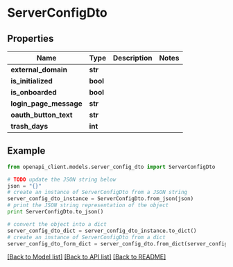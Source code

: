 # ServerConfigDto


## Properties
Name | Type | Description | Notes
------------ | ------------- | ------------- | -------------
**external_domain** | **str** |  | 
**is_initialized** | **bool** |  | 
**is_onboarded** | **bool** |  | 
**login_page_message** | **str** |  | 
**oauth_button_text** | **str** |  | 
**trash_days** | **int** |  | 

## Example

```python
from openapi_client.models.server_config_dto import ServerConfigDto

# TODO update the JSON string below
json = "{}"
# create an instance of ServerConfigDto from a JSON string
server_config_dto_instance = ServerConfigDto.from_json(json)
# print the JSON string representation of the object
print ServerConfigDto.to_json()

# convert the object into a dict
server_config_dto_dict = server_config_dto_instance.to_dict()
# create an instance of ServerConfigDto from a dict
server_config_dto_form_dict = server_config_dto.from_dict(server_config_dto_dict)
```
[[Back to Model list]](../README.md#documentation-for-models) [[Back to API list]](../README.md#documentation-for-api-endpoints) [[Back to README]](../README.md)


